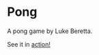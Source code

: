 # Pong

A pong game by Luke Beretta. 

See it in [action!](https://lukeberetta.github.io/impossible-pong/docs/index.html)

